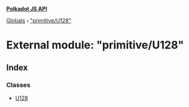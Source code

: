 **[Polkadot JS API](../README.md)**

[Globals](../globals.md) › [&quot;primitive/U128&quot;](_primitive_u128_.md)

# External module: "primitive/U128"

## Index

### Classes

* [U128](../classes/_primitive_u128_.u128.md)